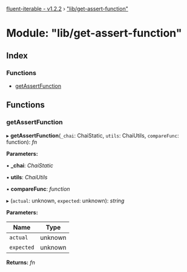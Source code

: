 [fluent-iterable - v1.2.2](../README.md) › ["lib/get-assert-function"](_lib_get_assert_function_.md)

# Module: "lib/get-assert-function"

## Index

### Functions

* [getAssertFunction](_lib_get_assert_function_.md#getassertfunction)

## Functions

###  getAssertFunction

▸ **getAssertFunction**(`_chai`: ChaiStatic, `utils`: ChaiUtils, `compareFunc`: function): *fn*

**Parameters:**

▪ **_chai**: *ChaiStatic*

▪ **utils**: *ChaiUtils*

▪ **compareFunc**: *function*

▸ (`actual`: unknown, `expected`: unknown): *string*

**Parameters:**

Name | Type |
------ | ------ |
`actual` | unknown |
`expected` | unknown |

**Returns:** *fn*
